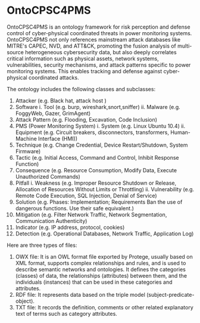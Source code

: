 # OntoCPSC4PMS
OntoCPSC4PMS is an ontology framework for risk perception and defense control of cyber-physical coordinated threats in power monitoring systems. OntoCPSC4PMS not only references mainstream attack databases like MITRE's CAPEC, NVD, and ATT&CK, promoting the fusion analysis of multi-source heterogeneous cybersecurity data, but also deeply correlates critical information such as physical assets, network systems, vulnerabilities, security mechanisms, and attack patterns specific to power monitoring systems. This enables tracking and defense against cyber-physical coordinated attacks.

The ontology includes the following classes and subclasses:
1) Attacker (e.g. Black hat, attack host )
2) Software 
	i. Tool (e.g. burp, wireshark,snort,sniffer)
       ii. Malware   (e.g. FoggyWeb, Gazer, GrimAgent)
3) Attack Pattern (e.g. Flooding, Excavation, Code Inclusion)
4) PMS (Power Monitoring System)
	i. System   (e.g. Linux Ubuntu 10.4)
	ii. Equipment   (e.g. Circuit breakers, disconnectors, transformers, Human-Machine Interface (HMI))
5) Technique (e.g. Change Credential, Device Restart/Shutdown, System Firmware)
6) Tactic (e.g. Initial Access, Command and Control, Inhibit Response Function)
7) Consequence (e.g. Resource Consumption, Modify Data, Execute Unauthorized Commands)
8) Pitfall 
         i. Weakness   (e.g. Improper Resource Shutdown or Release, Allocation of Resources Without Limits or Throttling)
	ii. Vulnerability   (e.g. Remote Code Execution, SQL Injection, Denial of Service)
9) Solution (e.g. Phases: Implementation; Requirements Ban the use of dangerous functions. Use their safe equivalent.)
10) Mitigation (e.g. Filter Network Traffic, Network Segmentation, Communication Authenticity)
11) Indicator (e.g. IP address, protocol, cookies)
12) Detection (e.g. Operational Databases, Network Traffic, Application Log)

Here are three types of files:

1) OWX file: It is an OWL format file exported by Protege, usually based on XML format, supports complex relationships and rules, and is used to describe semantic networks and ontologies. It defines the categories (classes) of data, the relationships (attributes) between them, and the individuals (instances) that can be used in these categories and attributes.
2) RDF file: It represents data based on the triple model (subject-predicate-object).
3) TXT file: It records the definition, comments or other related explanatory text of terms such as category attributes.
